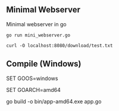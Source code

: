 ## Minimal Webserver
Minimal webserver in go

<code>go run mini_webserver.go</code>

<code>curl -O localhost:8080/download/test.txt</code>


## Compile (Windows)
SET GOOS=windows

SET GOARCH=amd64

go build -o bin/app-amd64.exe app.go
